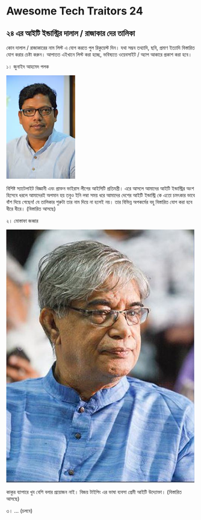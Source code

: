 # Awesome Tech Traitors 24

## ২৪ এর আইটি ইন্ডাস্ট্রির দালাল / রাজাকার দের তালিকা

কোন দালাল / রাজাকারের নাম লিস্ট এ যোগ করতে পুল রিকুয়েস্ট দিন। যথা সম্ভব তথ্যাদি, ছবি, প্রমাণ ইত্যাদি বিস্তারিত যোগ করার চেষ্টা করুন। আপাতত এইখানে লিস্ট করা হচ্ছে, ভবিষ্যতে ওয়েবসাইট / অ্যাপ আকারে প্রকাশ করা হবে।

১। জুনাইদ আহমেদ পলক

![জুনাইদ আহমেদ পলক](https://github.com/shadhin-bangla/awesome-tech-traitors-24/blob/bcf19f4e9337c92bbae8867aa1339d7d06c9ddbb/photos/1-polok/1.jpeg)

বিশিষ্ট স্যাটেলাইট বিজ্ঞানী এবং প্রাক্তন ভাইরাস লীগের আইসিটি প্রতিমন্ত্রী। এরে আসলে আমাদের আইটি ইন্ডাস্ট্রির অংশ হিসেবে ধরলে আমাদেরই অপমান হয় তবুও ইনি লম্বা সময় ধরে আমাদের দেশের আইটি ইন্ডাস্ট্রি কে এতো চমৎকার ভাবে বাঁশ দিয়ে গেছেন! যে তালিকার শুরুটা তার নাম দিয়ে না হলেই নয়। তার বিভিন্ন অপকর্মের বহু বিস্তারিত যোগ করা হবে ধীরে ধীরে। (বিস্তারিত আসছে)

২। মোস্তাফা জব্বার

![মোস্তাফা জব্বার](https://github.com/shadhin-bangla/awesome-tech-traitors-24/blob/bcf19f4e9337c92bbae8867aa1339d7d06c9ddbb/photos/2-jobbar/1.jpeg)

কাকুর ব্যাপারে খুব বেশি বলার প্রয়োজন নাই। বিজয় টাইপিং এর ভাষা ব্যবসা প্রেমী আইটি উদ্যোক্তা। (বিস্তারিত আসছে)

৩। ... (চলবে)
